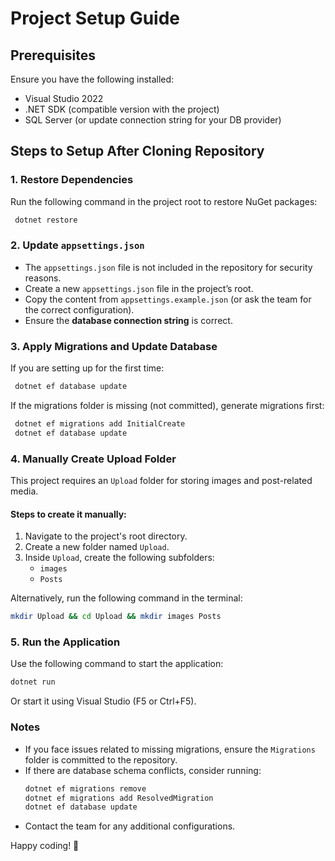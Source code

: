 ﻿# Project Setup Guide

## Prerequisites

Ensure you have the following installed:

- Visual Studio 2022
- .NET SDK (compatible version with the project)
- SQL Server (or update connection string for your DB provider)

## Steps to Setup After Cloning Repository

### 1. Restore Dependencies

Run the following command in the project root to restore NuGet packages:

```sh
 dotnet restore
```

### 2. Update `appsettings.json`

- The `appsettings.json` file is not included in the repository for security reasons.
- Create a new `appsettings.json` file in the project’s root.
- Copy the content from `appsettings.example.json` (or ask the team for the correct configuration).
- Ensure the **database connection string** is correct.

### 3. Apply Migrations and Update Database

If you are setting up for the first time:

```sh
 dotnet ef database update
```

If the migrations folder is missing (not committed), generate migrations first:

```sh
 dotnet ef migrations add InitialCreate
 dotnet ef database update
```

### 4. Manually Create Upload Folder

This project requires an `Upload` folder for storing images and post-related media.

#### Steps to create it manually:

1. Navigate to the project's root directory.
2. Create a new folder named `Upload`.
3. Inside `Upload`, create the following subfolders:
   - `images`
   - `Posts`

Alternatively, run the following command in the terminal:

```sh
mkdir Upload && cd Upload && mkdir images Posts
```

### 5. Run the Application

Use the following command to start the application:

```sh
dotnet run
```

Or start it using Visual Studio (F5 or Ctrl+F5).

### Notes

- If you face issues related to missing migrations, ensure the `Migrations` folder is committed to the repository.
- If there are database schema conflicts, consider running:
  ```sh
  dotnet ef migrations remove
  dotnet ef migrations add ResolvedMigration
  dotnet ef database update
  ```
- Contact the team for any additional configurations.

Happy coding! 🚀
